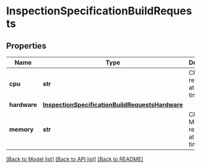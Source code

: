 # InspectionSpecificationBuildRequests

## Properties
Name | Type | Description | Notes
------------ | ------------- | ------------- | -------------
**cpu** | **str** | CPU cores requested at build time. | [optional] 
**hardware** | [**InspectionSpecificationBuildRequestsHardware**](InspectionSpecificationBuildRequestsHardware.md) |  | [optional] 
**memory** | **str** | CPU Memory requested at build time. | [optional] 

[[Back to Model list]](../README.md#documentation-for-models) [[Back to API list]](../README.md#documentation-for-api-endpoints) [[Back to README]](../README.md)


